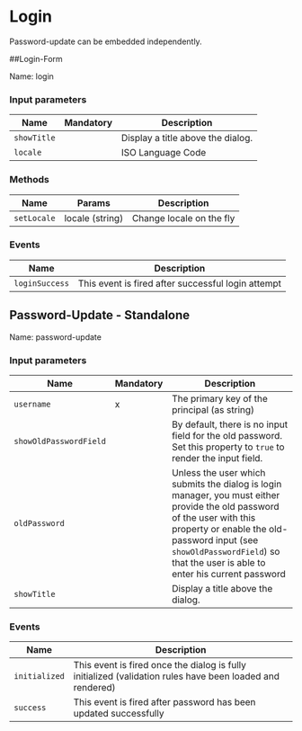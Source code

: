 # Login

Password-update can be embedded independently.

##Login-Form

Name: login

### Input parameters

| Name                   | Mandatory | Description
|------------------------|-----------|-------------
| `showTitle`            |           | Display a title above the dialog.
| `locale`               |           | ISO Language Code


### Methods

| Name                   | Params    | Description
|------------------------|-----------|-------------
| `setLocale`            | locale (string)          | Change locale on the fly



### Events

| Name                   | Description
|------------------------|------------
| `loginSuccess`         | This event is fired after successful login attempt



## Password-Update - Standalone

Name: password-update

### Input parameters

| Name                   | Mandatory | Description
|------------------------|-----------|-------------
| `username`             | x         | The primary key of the principal (as string)
| `showOldPasswordField` |           | By default, there is no input field for the old password. Set this property to `true` to render the input field. |
| `oldPassword`          |           | Unless the user which submits the dialog is login manager, you must either provide the old password of the user with this property or enable the old-password input (see `showOldPasswordField`) so that the user is able to enter his current password
| `showTitle`            |           | Display a title above the dialog.

### Events

| Name                   | Description
|------------------------|------------
| `initialized`          | This event is fired once the dialog is fully initialized (validation rules have been loaded and rendered)
| `success`              | This event is fired after password has been updated successfully

